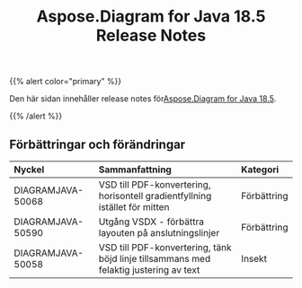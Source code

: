 ﻿---
title: Aspose.Diagram for Java 18.5 Release Notes
type: docs
weight: 80
url: /sv/java/aspose-diagram-for-java-18-5-release-notes/
---
{{% alert color="primary" %}} 

 Den här sidan innehåller release notes för[Aspose.Diagram for Java 18.5](https://docs.aspose.com/diagram/java/aspose-diagram-for-java-18-5-release-notes/).

{{% /alert %}} 
## **Förbättringar och förändringar**

|**Nyckel**|**Sammanfattning**|**Kategori**|
|:- |:- |:- |
|DIAGRAMJAVA-50068|VSD till PDF-konvertering, horisontell gradientfyllning istället för mitten|Förbättring|
|DIAGRAMJAVA-50590|Utgång VSDX - förbättra layouten på anslutningslinjer|Förbättring|
|DIAGRAMJAVA-50058|VSD till PDF-konvertering, tänk böjd linje tillsammans med felaktig justering av text|Insekt|

